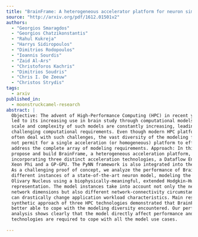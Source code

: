 ```yaml
---
title: "BrainFrame: A heterogeneous accelerator platform for neuron simulations"
source: "http://arxiv.org/pdf/1612.01501v2"
authors:
  - "Georgios Smaragdos"
  - "Georgios Chatzikonstantis"
  - "Rahul Kukreja"
  - "Harrys Sidiropoulos"
  - "Dimitrios Rodopoulos"
  - "Ioannis Sourdis"
  - "Zaid Al-Ars"
  - "Christoforos Kachris"
  - "Dimitrios Soudris"
  - "Chris I. De Zeeuw"
  - "Christos Strydis"
tags:
  - arxiv
published_in:
  - moonstruckcamel-research
abstract: |
  Objective: The advent of High-Performance Computing (HPC) in recent years has
  led to its increasing use in brain study through computational models. The
  scale and complexity of such models are constantly increasing, leading to
  challenging computational requirements. Even though modern HPC platforms can
  often deal with such challenges, the vast diversity of the modeling field does
  not permit for a single acceleration (or homogeneous) platform to effectively
  address the complete array of modeling requirements. Approach: In this paper we
  propose and build BrainFrame, a heterogeneous acceleration platform,
  incorporating three distinct acceleration technologies, a Dataflow Engine, a
  Xeon Phi and a GP-GPU. The PyNN framework is also integrated into the platform.
  As a challenging proof of concept, we analyze the performance of BrainFrame on
  different instances of a state-of-the-art neuron model, modeling the Inferior-
  Olivary Nucleus using a biophysically-meaningful, extended Hodgkin-Huxley
  representation. The model instances take into account not only the neuronal-
  network dimensions but also different network-connectivity circumstances that
  can drastically change application workload characteristics. Main results: The
  synthetic approach of three HPC technologies demonstrated that BrainFrame is
  better able to cope with the modeling diversity encountered. Our performance
  analysis shows clearly that the model directly affect performance and all three
  technologies are required to cope with all the model use cases.
  
---
```

